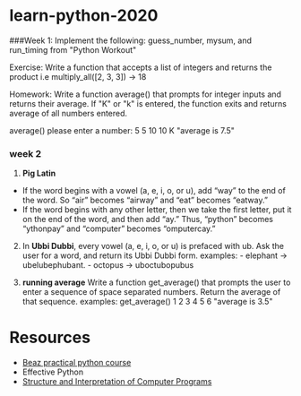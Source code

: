 # learn-python-2020

###Week 1:
Implement the following: guess_number, mysum, and run_timing from "Python Workout"

Exercise: Write a function that accepts a list of integers and returns the product
i.e multiply_all([2, 3, 3]) -> 18

Homework: Write a function average() that prompts for integer inputs and returns their average. If "K" or "k" is entered, the function exits and returns average of all numbers entered.

average()
please enter a number:
5
5
10
10
K
"average is 7.5"

### week 2

1. **Pig Latin**

- If the word begins with a vowel (a, e, i, o, or u), add “way” to the end of the
  word. So “air” becomes “airway” and “eat” becomes “eatway.”
- If the word begins with any other letter, then we take the first letter, put it on
  the end of the word, and then add “ay.” Thus, “python” becomes “ythonpay”
  and “computer” becomes “omputercay.”

2. In **Ubbi Dubbi**, every vowel (a, e, i, o, or u) is prefaced with ub.
   Ask the user for a word, and return its Ubbi Dubbi form.
   examples: - elephant -> ubelubephubant. - octopus -> uboctubopubus

3. **running average** Write a function get_average() that prompts the user to enter a sequence of space separated numbers. Return the average of that sequence.
   examples: get_average()
   1 2 3 4 5 6
   "average is 3.5"

# Resources

- [Beaz practical python course](https://github.com/dabeaz-course/practical-python/blob/master/Notes/Contents.md)
- Effective Python
- [Structure and Interpretation of Computer Programs](https://mitpress.mit.edu/sites/default/files/sicp/full-text/book/book.html)

